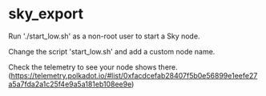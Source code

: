 # sky_export

Run './start_low.sh' as a non-root user to start a Sky node.

Change the script 'start_low.sh' and add a custom node name.

Check the telemetry to see your node shows there. (https://telemetry.polkadot.io/#list/0xfacdcefab28407f5b0e56899e1eefe27a5a7fda2a1c25f4e9a5a181eb108ee9e)
